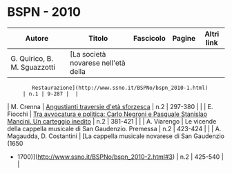 # BSPN - 2010

| Autore                       | Titolo                              | Fascicolo | Pagine | Altri link |
|------------------------------|-------------------------------------|-----------|--------|------------|
| G. Quirico, B. M. Sguazzotti | [La società novarese nell'età della 

            Restaurazione](http://www.ssno.it/BSPNo/bspn_2010-1.html)
         | n.1 | 9-287 |  |

| M. Crenna | [Angustianti traversie d'età sforzesca](http://www.ssno.it/BSPNo/bspn_2010-2.html#1) | n.2 | 297-380 | |
| E. Fiocchi | [Tra avvocatura e politica: Carlo Negroni e Pasquale
Stanislao Mancini. Un carteggio inedito](http://www.ssno.it/BSPNo/bspn_2010-2.html#2) | n.2 | 381-421 | |
| A. Viarengo | Le vicende della cappella musicale di San Gaudenzio. Premessa | n.2 | 423-424 | |
| A. Magaudda, D. Costantini | [La cappella musicale novarese di San Gaudenzio (1650
- 1700)](http://www.ssno.it/BSPNo/bspn_2010-2.html#3) | n.2 | 425-540 | |
